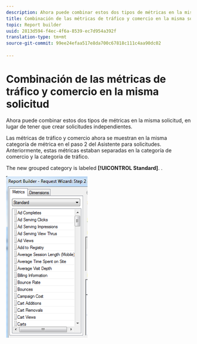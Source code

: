 ```yaml
---
description: Ahora puede combinar estos dos tipos de métricas en la misma solicitud, en lugar de tener que crear solicitudes independientes.
title: Combinación de las métricas de tráfico y comercio en la misma solicitud
topic: Report builder
uuid: 2813d594-f4ec-4f6a-8539-ec7d954a392f
translation-type: tm+mt
source-git-commit: 99ee24efaa517e8da700c67818c111c4aa90dc02

---
```



# Combinación de las métricas de tráfico y comercio en la misma solicitud

Ahora puede combinar estos dos tipos de métricas en la misma solicitud, en lugar de tener que crear solicitudes independientes.

Las métricas de tráfico y comercio ahora se muestran en la misma categoría de métrica en el paso 2 del Asistente para solicitudes. Anteriormente, estas métricas estaban separadas en la categoría de comercio y la categoría de tráfico.

The new grouped category is labeled **[!UICONTROL Standard]**. .

![](assets/standard_metrics.png)

